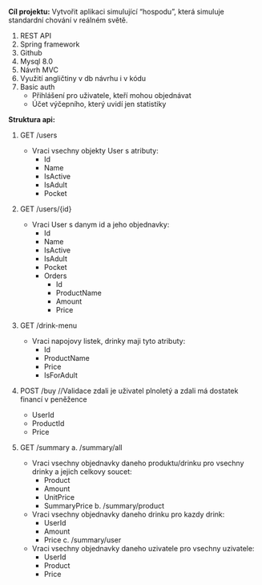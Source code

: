 **Cíl projektu:** Vytvořit aplikaci simulující “hospodu”, která simuluje standardní chování v reálném světě.

1.	REST API
2.	Spring framework
3.	Github
4.	Mysql 8.0
5.	Návrh MVC
6.	Využití angličtiny v db návrhu i v kódu
7.	Basic auth
    - Přihlášení pro uživatele, kteří mohou objednávat
  	- Účet výčepního, který uvidí jen statistiky


**Struktura api:**
1.	GET /users
    - Vraci vsechny objekty User s atributy:
        - Id
        - Name
        - IsActive
        - IsAdult
        - Pocket
  	
3.	GET /users/{id}
    - Vraci User s danym id a jeho objednavky:
        - Id
        - Name
        - IsActive
        - IsAdult
        - Pocket
        - Orders
            - Id
            - ProductName
            - Amount
            - Price
  	
5.	GET /drink-menu
    - Vraci napojovy listek, drinky maji tyto atributy:
        - Id
        - ProductName
        - Price
        - IsForAdult

6.	POST /buy //Validace zdali je uživatel plnoletý a zdali má dostatek financí v peněžence
    - UserId
    - ProductId
    - Price
  	
5.	GET /summary
    a.	/summary/all
    - Vraci vsechny objednavky daneho produktu/drinku pro vsechny drinky a jejich celkovy soucet:
        - Product
        - Amount
        - UnitPrice
        - SummaryPrice
    b.	/summary/product
    - Vraci vsechny objednavky daneho drinku pro kazdy drink:
        - UserId
        - Amount
        - Price
    c.	/summary/user
    - Vraci vsechny objednavky daneho uzivatele pro vsechny uzivatele:
        - UserId
        - Product
        - Price
